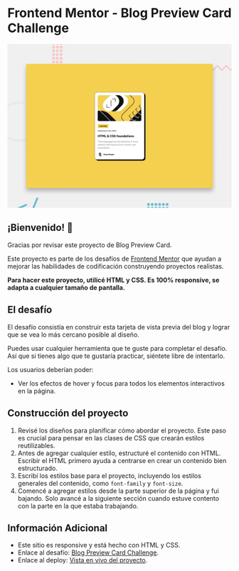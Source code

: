 # Frontend Mentor - Blog Preview Card Challenge

![Vista previa del diseño para el desafío de codificación de la tarjeta de vista previa del blog](./design/desktop-preview.jpg)

## ¡Bienvenido! 👋

Gracias por revisar este proyecto de Blog Preview Card.

Este proyecto es parte de los desafíos de [Frontend Mentor](https://www.frontendmentor.io) que ayudan a mejorar las habilidades de codificación construyendo proyectos realistas.

**Para hacer este proyecto, utilicé HTML y CSS. Es 100% responsive, se adapta a cualquier tamaño de pantalla.**

## El desafío

El desafío consistía en construir esta tarjeta de vista previa del blog y lograr que se vea lo más cercano posible al diseño.

Puedes usar cualquier herramienta que te guste para completar el desafío. Así que si tienes algo que te gustaría practicar, siéntete libre de intentarlo.

Los usuarios deberían poder:

- Ver los efectos de hover y focus para todos los elementos interactivos en la página.

## Construcción del proyecto

1. Revisé los diseños para planificar cómo abordar el proyecto. Este paso es crucial para pensar en las clases de CSS que crearán estilos reutilizables.
2. Antes de agregar cualquier estilo, estructuré el contenido con HTML. Escribir el HTML primero ayuda a centrarse en crear un contenido bien estructurado.
3. Escribí los estilos base para el proyecto, incluyendo los estilos generales del contenido, como `font-family` y `font-size`.
4. Comencé a agregar estilos desde la parte superior de la página y fui bajando. Solo avancé a la siguiente sección cuando estuve contento con la parte en la que estaba trabajando.

## Información Adicional

- Este sitio es responsive y está hecho con HTML y CSS.
- Enlace al desafío: [Blog Preview Card Challenge](https://www.frontendmentor.io/challenges/blog-preview-card-ckPaj01IcS).
- Enlace al deploy: [Vista en vivo del proyecto](https://blog-responsive-card.netlify.app).
